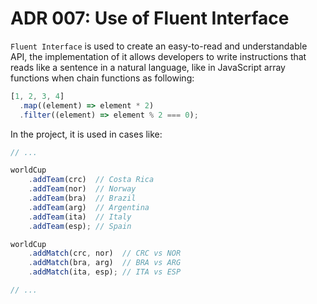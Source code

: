 # ADR 007: Use of Fluent Interface

`Fluent Interface` is used to create an easy-to-read and understandable API, the implementation of it allows developers to write instructions that reads like a sentence in a natural language, like in JavaScript array functions when chain functions as following:

```TypeScript
[1, 2, 3, 4]
  .map((element) => element * 2)
  .filter((element) => element % 2 === 0);
```

In the project, it is used in cases like:

```TypeScript
// ...

worldCup
    .addTeam(crc)  // Costa Rica
    .addTeam(nor)  // Norway
    .addTeam(bra)  // Brazil
    .addTeam(arg)  // Argentina
    .addTeam(ita)  // Italy
    .addTeam(esp); // Spain

worldCup
    .addMatch(crc, nor)  // CRC vs NOR
    .addMatch(bra, arg)  // BRA vs ARG
    .addMatch(ita, esp); // ITA vs ESP

// ...
```
